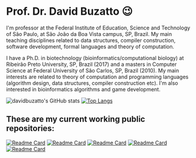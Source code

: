 # Prof. Dr. David Buzatto 😉

I'm professor at the Federal Institute of Education, Science and Technology of São Paulo, at São João da Boa Vista campus, SP, Brazil. My main teaching disciplines related to data structures, compiler construction, software development, formal languages and theory of computation.

I have a Ph.D. in biotechnology (bioinformatics/computational biology) at Ribeirão Preto University, SP, Brazil (2017) and a masters in Computer Science at Federal University of São Carlos, SP, Brazil (2010). My main interests are related to theory of computation and programming languages (algorithm design, data structures, compiler construction etc). I'm also interested in bioinformatics algorithms and game development.

![davidbuzatto's GitHub stats](https://github-readme-stats-david.vercel.app/api?username=davidbuzatto&show_icons=true&include_all_commits=true&theme=prussian)
[![Top Langs](https://github-readme-stats-david.vercel.app/api/top-langs/?username=davidbuzatto&langs_count=10&theme=prussian&layout=compact)](https://github.com/davidbuzatto?tab=repositories)

## These are my current working public repositories:

[![Readme Card](https://github-readme-stats-david.vercel.app/api/pin/?username=davidbuzatto&show_owner=true&show_icons=true&theme=prussian&repo=AuroraLogo)](https://github.com/davidbuzatto/AuroraLogo)
[![Readme Card](https://github-readme-stats-david.vercel.app/api/pin/?username=davidbuzatto&show_owner=true&show_icons=true&theme=prussian&repo=Livro-Desenvolvimento-de-Aplicacoes-Web-em-Java)](https://github.com/davidbuzatto/Livro-Desenvolvimento-de-Aplicacoes-Web-em-Java)
[![Readme Card](https://github-readme-stats-david.vercel.app/api/pin/?username=davidbuzatto&show_owner=true&show_icons=true&theme=prussian&repo=ComputerSupportedClassHelper)](https://github.com/davidbuzatto/ComputerSupportedClassHelper)
[![Readme Card](https://github-readme-stats-david.vercel.app/api/pin/?username=davidbuzatto&show_owner=true&show_icons=true&theme=prussian&repo=JustAnotherAutomatonSimulator)](https://github.com/davidbuzatto/JustAnotherAutomatonSimulator)
[![Readme Card](https://github-readme-stats-david.vercel.app/api/pin/?username=davidbuzatto&show_owner=true&show_icons=true&theme=prussian&repo=JJudge)](https://github.com/davidbuzatto/JJudge)
